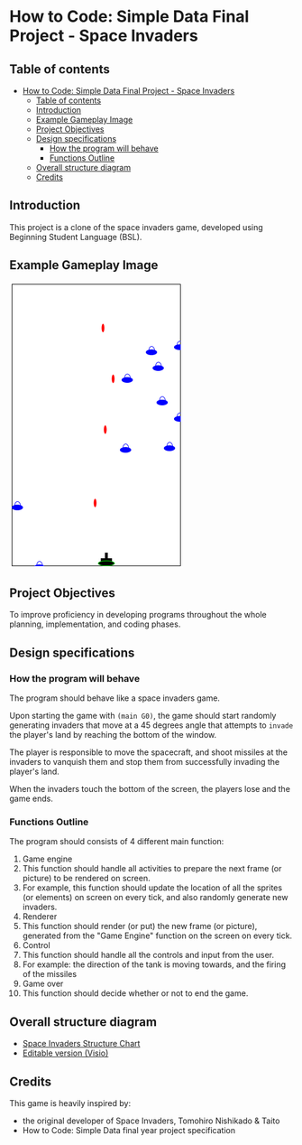 # How to Code: Simple Data Final Project - Space Invaders

## Table of contents

- [How to Code: Simple Data Final Project - Space Invaders](#how-to-code-simple-data-final-project---space-invaders)
  - [Table of contents](#table-of-contents)
  - [Introduction](#introduction)
  - [Example Gameplay Image](#example-gameplay-image)
  - [Project Objectives](#project-objectives)
  - [Design specifications](#design-specifications)
    - [How the program will behave](#how-the-program-will-behave)
    - [Functions Outline](#functions-outline)
  - [Overall structure diagram](#overall-structure-diagram)
  - [Credits](#credits)

## Introduction

This project is a clone of the space invaders game, developed using Beginning Student Language (BSL).

## Example Gameplay Image

![Gameplay Image of Space Invaders](si-example.png)

## Project Objectives

To improve proficiency in developing programs throughout the whole planning, implementation, and coding phases.

## Design specifications

### How the program will behave

The program should behave like a space invaders game.

Upon starting the game with `(main G0)`, the game should start randomly generating invaders that move at a 45 degrees
angle that attempts to `invade` the player's land by reaching the bottom of the window.

The player is responsible to move the spacecraft, and shoot missiles at the invaders to vanquish them and stop them from
successfully invading the player's land.

When the invaders touch the bottom of the screen, the players lose and the game ends.

### Functions Outline

The program should consists of 4 different main function:

1. Game engine
2. This function should handle all activities to prepare the next frame (or picture) to be rendered on screen.
3. For example, this function should update the location of all the sprites (or elements) on screen on every tick, and
also randomly generate new invaders.
2. Renderer
1. This function should render (or put) the new frame (or picture), generated from the "Game Engine" function on the
screen on every tick.
3. Control
1. This function should handle all the controls and input from the user.
2. For example: the direction of the tank is moving towards, and the firing of the missiles
4. Game over
1. This function should decide whether or not to end the game.

## Overall structure diagram

- [Space Invaders Structure Chart](space-invaders-sc.pdf)
- [Editable version (Visio)](space-invaders-sc.vsdx)

## Credits

This game is heavily inspired by:

- the original developer of Space Invaders, Tomohiro Nishikado & Taito
- How to Code: Simple Data final year project specification